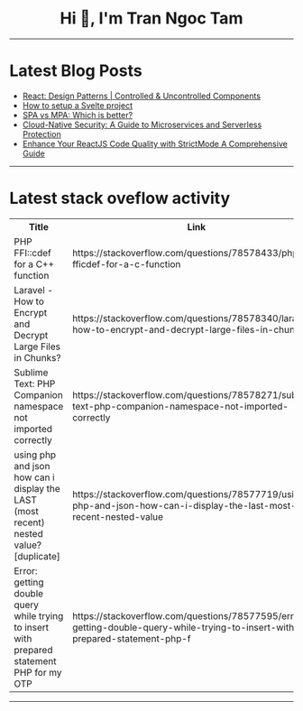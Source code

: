 <h1 align="center">Hi 👋, I'm Tran Ngoc Tam</h1>

---

# Latest Blog Posts 
<!-- BLOG-POST-LIST:START -->
- [React: Design Patterns | Controlled &amp; Uncontrolled Components](https://dev.to/andresz74/react-design-patterns-controlled-uncontrolled-components-e2c)
- [How to setup a Svelte project](https://dev.to/dumorando/how-to-setup-a-svelte-project-4kho)
- [SPA vs MPA: Which is better?](https://dev.to/twinkle123/spa-vs-mpa-which-is-better-4mb7)
- [Cloud-Native Security: A Guide to Microservices and Serverless Protection](https://dev.to/gauri1504/cloud-native-security-a-guide-to-microservices-and-serverless-protection-12d8)
- [Enhance Your ReactJS Code Quality with StrictMode A Comprehensive Guide](https://dev.to/mdharoon/enhance-your-reactjs-code-quality-with-strictmode-a-comprehensive-guide-jn)
<!-- BLOG-POST-LIST:END -->

---

# Latest stack oveflow activity
<table>
  <tr><th>Title</th><th>Link</th></tr>
  <!-- STACKOVERFLOW:START --><tr><td>PHP FFI::cdef for a C++ function</td><td>https://stackoverflow.com/questions/78578433/php-fficdef-for-a-c-function</td></tr><tr><td>Laravel - How to Encrypt and Decrypt Large Files in Chunks?</td><td>https://stackoverflow.com/questions/78578340/laravel-how-to-encrypt-and-decrypt-large-files-in-chunks</td></tr><tr><td>Sublime Text: PHP Companion namespace not imported correctly</td><td>https://stackoverflow.com/questions/78578271/sublime-text-php-companion-namespace-not-imported-correctly</td></tr><tr><td>using php and json how can i display the LAST &lpar;most recent&rpar; nested value? [duplicate]</td><td>https://stackoverflow.com/questions/78577719/using-php-and-json-how-can-i-display-the-last-most-recent-nested-value</td></tr><tr><td>Error: getting double query while trying to insert with prepared statement PHP for my OTP</td><td>https://stackoverflow.com/questions/78577595/error-getting-double-query-while-trying-to-insert-with-prepared-statement-php-f</td></tr><!-- STACKOVERFLOW:END -->
</table>

---


